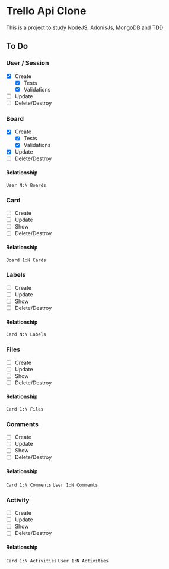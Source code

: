# Trello Api Clone

This is a project to study NodeJS, AdonisJs, MongoDB and TDD

## To Do

### User / Session
- [x] Create
  - [x] Tests
  - [x] Validations
- [ ] Update
- [ ] Delete/Destroy

### Board
- [x] Create
  - [x] Tests
  - [x] Validations
- [x] Update
- [ ] Delete/Destroy
#### Relationship
`User N:N Boards`

### Card
- [ ] Create
- [ ] Update
- [ ] Show
- [ ] Delete/Destroy
#### Relationship
`Board 1:N Cards`

### Labels
- [ ] Create
- [ ] Update
- [ ] Show
- [ ] Delete/Destroy
#### Relationship
`Card N:N Labels`

### Files
- [ ] Create
- [ ] Update
- [ ] Show
- [ ] Delete/Destroy
#### Relationship
`Card 1:N Files`

### Comments
- [ ] Create
- [ ] Update
- [ ] Show
- [ ] Delete/Destroy

#### Relationship
`Card 1:N Comments`
`User 1:N Comments`

### Activity
- [ ] Create
- [ ] Update
- [ ] Show
- [ ] Delete/Destroy
#### Relationship
`Card 1:N Activities`
`User 1:N Activities`
